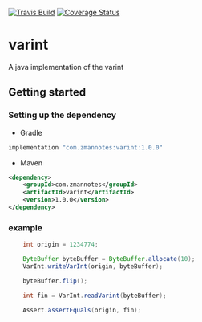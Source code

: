 [![Travis Build](https://api.travis-ci.org/zman2013/varint.svg?branch=master)](https://api.travis-ci.org/zman2013/varint.svg?branch=master)
[![Coverage Status](https://coveralls.io/repos/github/zman2013/varint/badge.svg?branch=master)](https://coveralls.io/github/zman2013/varint?branch=master)


# varint
A java implementation of the varint

## Getting started
### Setting up the dependency
* Gradle
```groovy
implementation "com.zmannotes:varint:1.0.0"
```
* Maven
```xml
<dependency>
    <groupId>com.zmannotes</groupId>
    <artifactId>varint</artifactId>
    <version>1.0.0</version>
</dependency>
```
### example
```java
    int origin = 1234774;

    ByteBuffer byteBuffer = ByteBuffer.allocate(10);
    VarInt.writeVarInt(origin, byteBuffer);

    byteBuffer.flip();

    int fin = VarInt.readVarint(byteBuffer);

    Assert.assertEquals(origin, fin);
```